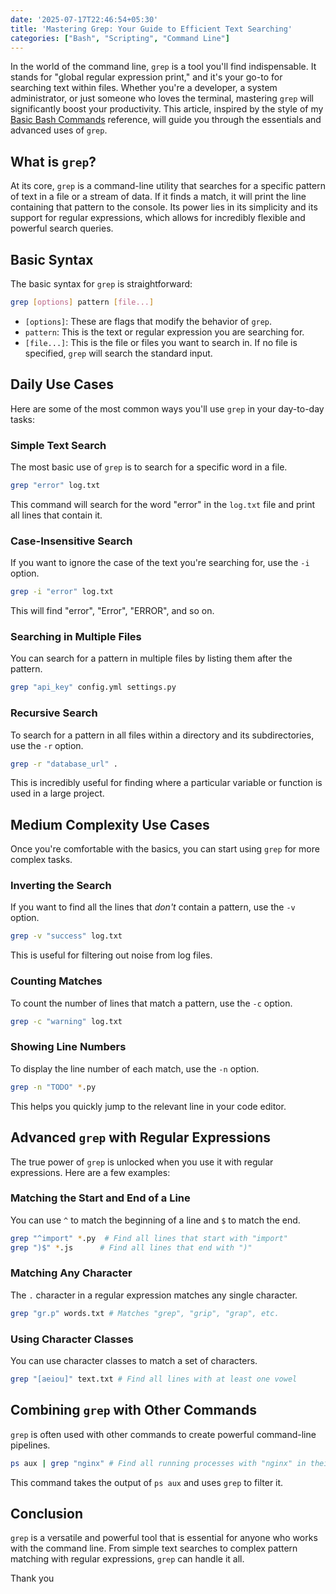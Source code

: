 ```yaml
---
date: '2025-07-17T22:46:54+05:30'
title: 'Mastering Grep: Your Guide to Efficient Text Searching'
categories: ["Bash", "Scripting", "Command Line"]
---
```


In the world of the command line, `grep` is a tool you'll find indispensable. It stands for "global regular expression print," and it's your go-to for searching text within files. Whether you're a developer, a system administrator, or just someone who loves the terminal, mastering `grep` will significantly boost your productivity. This article, inspired by the style of my [Basic Bash Commands](./basic-bash-commands.md) reference, will guide you through the essentials and advanced uses of `grep`.

## What is `grep`?

At its core, `grep` is a command-line utility that searches for a specific pattern of text in a file or a stream of data. If it finds a match, it will print the line containing that pattern to the console. Its power lies in its simplicity and its support for regular expressions, which allows for incredibly flexible and powerful search queries.

## Basic Syntax

The basic syntax for `grep` is straightforward:

```bash
grep [options] pattern [file...]
```

- `[options]`: These are flags that modify the behavior of `grep`.
- `pattern`: This is the text or regular expression you are searching for.
- `[file...]`: This is the file or files you want to search in. If no file is specified, `grep` will search the standard input.

## Daily Use Cases

Here are some of the most common ways you'll use `grep` in your day-to-day tasks:

### Simple Text Search

The most basic use of `grep` is to search for a specific word in a file.

```bash
grep "error" log.txt
```

This command will search for the word "error" in the `log.txt` file and print all lines that contain it.

### Case-Insensitive Search

If you want to ignore the case of the text you're searching for, use the `-i` option.

```bash
grep -i "error" log.txt
```

This will find "error", "Error", "ERROR", and so on.

### Searching in Multiple Files

You can search for a pattern in multiple files by listing them after the pattern.

```bash
grep "api_key" config.yml settings.py
```

### Recursive Search

To search for a pattern in all files within a directory and its subdirectories, use the `-r` option.

```bash
grep -r "database_url" .
```

This is incredibly useful for finding where a particular variable or function is used in a large project.

## Medium Complexity Use Cases

Once you're comfortable with the basics, you can start using `grep` for more complex tasks.

### Inverting the Search

If you want to find all the lines that *don't* contain a pattern, use the `-v` option.

```bash
grep -v "success" log.txt
```

This is useful for filtering out noise from log files.

### Counting Matches

To count the number of lines that match a pattern, use the `-c` option.

```bash
grep -c "warning" log.txt
```

### Showing Line Numbers

To display the line number of each match, use the `-n` option.

```bash
grep -n "TODO" *.py
```

This helps you quickly jump to the relevant line in your code editor.

## Advanced `grep` with Regular Expressions

The true power of `grep` is unlocked when you use it with regular expressions. Here are a few examples:

### Matching the Start and End of a Line

You can use `^` to match the beginning of a line and `$` to match the end.

```bash
grep "^import" *.py  # Find all lines that start with "import"
grep ")$" *.js      # Find all lines that end with ")"
```

### Matching Any Character

The `.` character in a regular expression matches any single character.

```bash
grep "gr.p" words.txt # Matches "grep", "grip", "grap", etc.
```

### Using Character Classes

You can use character classes to match a set of characters.

```bash
grep "[aeiou]" text.txt # Find all lines with at least one vowel
```

## Combining `grep` with Other Commands

`grep` is often used with other commands to create powerful command-line pipelines.

```bash
ps aux | grep "nginx" # Find all running processes with "nginx" in their name
```

This command takes the output of `ps aux` and uses `grep` to filter it.

## Conclusion

`grep` is a versatile and powerful tool that is essential for anyone who works with the command line. From simple text searches to complex pattern matching with regular expressions, `grep` can handle it all. 

Thank you